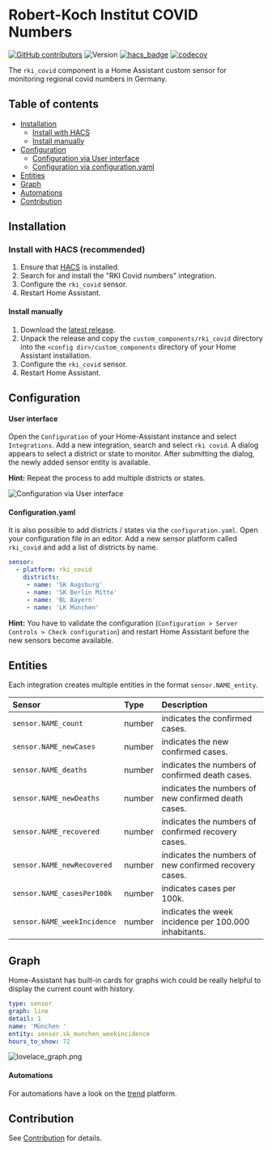# Robert-Koch Institut COVID Numbers

[![GitHub contributors](https://img.shields.io/github/contributors/thebino/rki_covid)](https://github.com/thebino/rki_covid/graphs/contributors)
![Version](https://img.shields.io/github/v/release/thebino/rki_covid)
[![hacs_badge](https://img.shields.io/badge/HACS-Default-orange.svg)](https://github.com/hacs/integration)
[![codecov](https://codecov.io/gh/thebino/rki_covid/branch/master/graph/badge.svg)](https://codecov.io/gh/thebino/rki_covid)

The `rki_covid` component is a Home Assistant custom sensor for monitoring regional covid numbers in Germany.


## Table of contents
* [Installation](#installation)
  * [Install with HACS](#install-with-hacs)
  * [Install manually](#install-manually)
* [Configuration](#configuration)
  * [Configuration via User interface](#user-interface)
  * [Configuration via configuration.yaml](#configurationyaml)
* [Entities](#entities)
* [Graph](#graph)
* [Automations](#automations)
* [Contribution](#contribution)

## Installation
### Install with HACS (recommended)
1. Ensure that [HACS](https://hacs.xyz/) is installed.
2. Search for and install the "RKI Covid numbers" integration.
3. Configure the `rki_covid` sensor.
4. Restart Home Assistant.

#### Install manually
1. Download the [latest release](https://github.com/thebino/rki_covid/releases/latest).
2. Unpack the release and copy the `custom_components/rki_covid` directory
   into the `<config dir>/custom_components` directory of your Home Assistant installation.
3. Configure the `rki_covid` sensor.
4. Restart Home Assistant.


## Configuration

#### User interface
Open the `Configuration` of your Home-Assistant instance and select `Integrations`.
Add a new integration, search and select `rki covid`.
A dialog appears to select a district or state to monitor.
After submitting the dialog, the newly added sensor entity is available.

**Hint:** Repeat the process to add multiple districts or states.

![Configuration via User interface](docs/configuration.gif)

#### Configuration.yaml
It is also possible to add districts / states via the `configuration.yaml`.
Open your configuration file in an editor.
Add a new sensor platform called `rki_covid` and add a list of districts by name.

```yaml
sensor:
  - platform: rki_covid
    districts:
     - name: 'SK Augsburg'
     - name: 'SK Berlin Mitte'
     - name: 'BL Bayern'
     - name: 'LK München'
```

**Hint:** You have to validate the configuration (`Configuration > Server Controls > Check configuration`) and restart Home Assistant before the new sensors become available.



## Entities

Each integration creates multiple entities in the format `sensor.NAME_entity`.

|Sensor  |Type|Description
|:-----------|:---|:------------
|`sensor.NAME_count`| number | indicates the confirmed cases.
|`sensor.NAME_newCases`| number | indicates the new confirmed cases.
|`sensor.NAME_deaths`| number | indicates the numbers of confirmed death cases.
|`sensor.NAME_newDeaths`| number | indicates the numbers of new confirmed death cases.
|`sensor.NAME_recovered`| number | indicates the numbers of confirmed recovery cases.
|`sensor.NAME_newRecovered`| number | indicates the numbers of new confirmed recovery cases.
|`sensor.NAME_casesPer100k`| number | indicates cases per 100k.
|`sensor.NAME_weekIncidence`| number | indicates the week incidence per 100.000 inhabitants.


## Graph
Home-Assistant has built-in cards for graphs wich could be really helpful to display the current count with history.

```yaml
type: sensor
graph: line
detail: 1
name: 'München '
entity: sensor.sk_munchen_weekincidence
hours_to_show: 72
```

![lovelace_graph.png](docs/lovelace_graph.png)

#### Automations
For automations have a look on the [trend](https://www.home-assistant.io/integrations/trend/) platform.


## Contribution
See [Contribution](CONTRIBUTING.md) for details.
